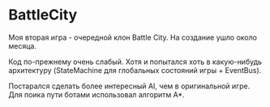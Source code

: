 # BattleCity
 
Моя вторая игра - очередной клон Battle City. На создание ушло около месяца.

Код по-прежнему очень слабый. Хотя и попытался хоть в какую-нибудь архитектуру (StateMachine для глобальных состояний игры + EventBus).

Постарался сделать более интересный AI, чем в оригинальной игре. Для поика пути ботами использовал алгоритм A*.

